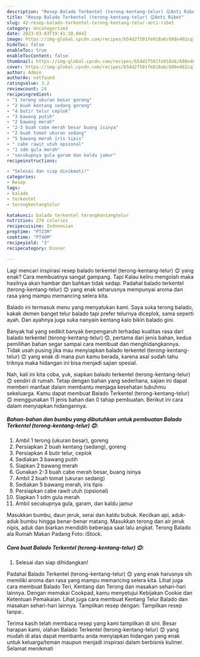 ```yaml
---
description: "Resep Balado Terkentel (terong-kentang-telur) 😊Anti Ribet"
title: "Resep Balado Terkentel (terong-kentang-telur) 😊Anti Ribet"
slug: 42-resep-balado-terkentel-terong-kentang-telur-anti-ribet
category: Uncategorized
date: 2023-03-03T19:41:10.044Z
image: https://img-global.cpcdn.com/recipes/b54d2f501fe018a6/680x482cq70/balado-terkentel-terong-kentang-telur-foto-resep-utama.jpg
hideToc: false
enableToc: true
enableTocContent: false
thumbnail: https://img-global.cpcdn.com/recipes/b54d2f501fe018a6/680x482cq70/balado-terkentel-terong-kentang-telur-foto-resep-utama.jpg
cover: https://img-global.cpcdn.com/recipes/b54d2f501fe018a6/680x482cq70/balado-terkentel-terong-kentang-telur-foto-resep-utama.jpg
author: Admin
authorAv: notfound
ratingvalue: 3.2
reviewcount: 24
recipeingredient:
- "1 terong ukuran besar goreng"
- "2 buah kentang sedang goreng"
- "4 butir telur ceplok"
- "3 bawang putih"
- "2 bawang merah"
- "2-3 buah cabe merah besar buang isinya"
- "2 buah tomat ukuran sedang"
- "5 bawang merah iris tipis"
- " cabe rawit utuh opsional"
- "1 sdm gula merah"
- "secukupnya gula garam dan kaldu jamur"
recipeinstructions:

- "Selesai dan siap dinikmati!"
categories:
- Resep
tags:
- balado
- terkentel
- terongkentangtelur

katakunci: balado terkentel terongkentangtelur 
nutrition: 274 calories
recipecuisine: Indonesian
preptime: "PT23M"
cooktime: "PT46M"
recipeyield: "3"
recipecategory: Dinner

---
```



Lagi mencari inspirasi resep balado terkentel (terong-kentang-telur) 😊 yang enak? Cara membuatnya sangat gampang. Tapi Kalau keliru mengolah maka hasilnya akan hambar dan bahkan tidak sedap. Padahal balado terkentel (terong-kentang-telur) 😊 yang enak seharusnya mempunyai aroma dan rasa yang mampu memancing selera kita.


Balado ini termasuk menu yang menyatukan kami. Saya suka terong balado, kakak demen banget telur balado tapi prefer telurnya diceplok, sama seperti ayah. Dan ayahnya juga suka nanyain kentang kalo bikin balado gini.

Banyak hal yang sedikit banyak berpengaruh terhadap kualitas rasa dari balado terkentel (terong-kentang-telur) 😊, pertama dari jenis bahan, kedua pemilihan bahan segar sampai cara membuat dan menghidangkannya. Tidak usah pusing jika mau menyiapkan balado terkentel (terong-kentang-telur) 😊 yang enak di mana pun kamu berada, karena asal sudah tahu triknya maka hidangan ini bisa menjadi sajian spesial.


Nah, kali ini kita coba, yuk, siapkan balado terkentel (terong-kentang-telur) 😊 sendiri di rumah. Tetap dengan bahan yang sederhana, sajian ini dapat memberi manfaat dalam membantu menjaga kesehatan tubuhmu sekeluarga. Kamu dapat membuat Balado Terkentel (terong-kentang-telur) 😊 menggunakan 11 jenis bahan dan 0 tahap pembuatan. Berikut ini cara dalam menyiapkan hidangannya.

<!--inarticleads1-->

##### Bahan-bahan dan bumbu yang dibutuhkan untuk pembuatan Balado Terkentel (terong-kentang-telur) 😊:

1. Ambil 1 terong (ukuran besar), goreng
1. Persiapkan 2 buah kentang (sedang), goreng
1. Persiapkan 4 butir telur, ceplok
1. Sediakan 3 bawang putih
1. Siapkan 2 bawang merah
1. Gunakan 2-3 buah cabe merah besar, buang isinya
1. Ambil 2 buah tomat (ukuran sedang)
1. Sediakan 5 bawang merah, iris tipis
1. Persiapkan  cabe rawit utuh (opsional)
1. Siapkan 1 sdm gula merah
1. Ambil secukupnya gula, garam, dan kaldu jamur


Masukkan bumbu, daun jeruk, serai dan kaldu bubuk. Kecilkan api, aduk-aduk bumbu hingga benar-benar matang. Masukkan terong dan air jeruk nipis, aduk dan biarkan mendidih beberapa saat lalu angkat. Terong Balado ala Rumah Makan Padang Foto: iStock. 

<!--inarticleads2-->

##### Cara buat Balado Terkentel (terong-kentang-telur) 😊:


1. Selesai dan siap dihidangkan!

Padahal Balado Terkentel (terong-kentang-telur) 😊 yang enak harusnya sih memiliki aroma dan rasa yang mampu memancing selera kita. Lihat juga cara membuat Balado Teri, Kentang dan Terong dan masakan sehari-hari lainnya. Dengan memakai Cookpad, kamu menyetujui Kebijakan Cookie dan Ketentuan Pemakaian. Lihat juga cara membuat Kentang Telur Balado dan masakan sehari-hari lainnya. Tampilkan resep dengan: Tampilkan resep tanpa:. 

Terima kasih telah membaca resep yang kami tampilkan di sini. Besar harapan kami, olahan Balado Terkentel (terong-kentang-telur) 😊 yang mudah di atas dapat membantu anda menyiapkan hidangan yang enak untuk keluarga/teman maupun menjadi inspirasi dalam berbisnis kuliner. Selamat menikmati
